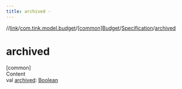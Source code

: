 ```yaml
---
title: archived -
---
```

//[link](../../../index.md)/[com.tink.model.budget](../../index.md)/[[common]Budget](../index.md)/[Specification](index.md)/[archived](archived.md)



# archived  
[common]  
Content  
val [archived](archived.md): [Boolean](https://kotlinlang.org/api/latest/jvm/stdlib/kotlin/-boolean/index.html)  



